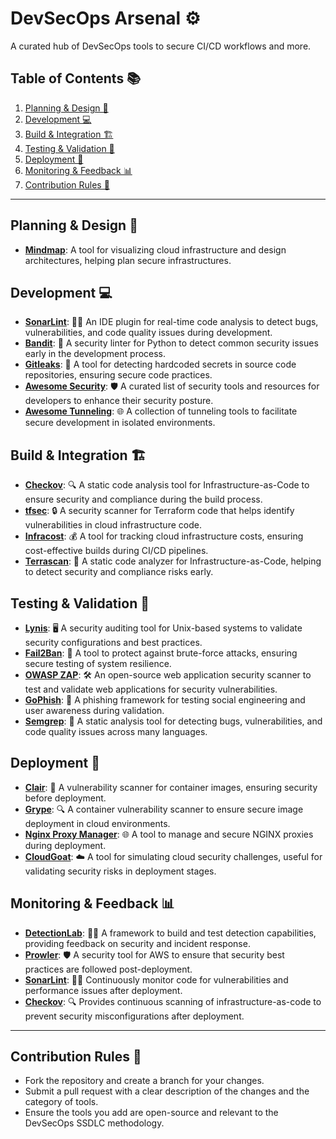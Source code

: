 # DevSecOps Arsenal ⚙️

A curated hub of DevSecOps tools to secure CI/CD workflows and more.

## Table of Contents 📚
1. [Planning & Design 📝](#planning--design)
2. [Development 💻](#development)
3. [Build & Integration 🏗️](#build--integration)
4. [Testing & Validation 🧪](#testing--validation)
5. [Deployment 🚀](#deployment)
6. [Monitoring & Feedback 📊](#monitoring--feedback)
7. [Contribution Rules 📜](#contribution-rules)

---

## Planning & Design 📝

- **[Mindmap](https://github.com/Ignitetechnologies/Mindmap)**: A tool for visualizing cloud infrastructure and design architectures, helping plan secure infrastructures.

## Development 💻

- **[SonarLint](https://github.com/SonarSource/sonarlint-core)**: 🕵️‍♂️ An IDE plugin for real-time code analysis to detect bugs, vulnerabilities, and code quality issues during development.
- **[Bandit](https://github.com/PyCQA/bandit)**: 🐍 A security linter for Python to detect common security issues early in the development process.
- **[Gitleaks](https://github.com/gitleaks/gitleaks)**: 🔑 A tool for detecting hardcoded secrets in source code repositories, ensuring secure code practices.
- **[Awesome Security](https://github.com/sbilly/awesome-security)**: 🛡️ A curated list of security tools and resources for developers to enhance their security posture.
- **[Awesome Tunneling](https://github.com/anderspitman/awesome-tunneling)**: 🌐 A collection of tunneling tools to facilitate secure development in isolated environments.

## Build & Integration 🏗️

- **[Checkov](https://github.com/bridgecrewio/checkov)**: 🔍 A static code analysis tool for Infrastructure-as-Code to ensure security and compliance during the build process.
- **[tfsec](https://github.com/aquasecurity/tfsec)**: 🔒 A security scanner for Terraform code that helps identify vulnerabilities in cloud infrastructure code.
- **[Infracost](https://github.com/infracost/infracost)**: 💰 A tool for tracking cloud infrastructure costs, ensuring cost-effective builds during CI/CD pipelines.
- **[Terrascan](https://github.com/accurics/terrascan)**: 🚨 A static code analyzer for Infrastructure-as-Code, helping to detect security and compliance risks early.

## Testing & Validation 🧪

- **[Lynis](https://github.com/CISOfy/lynis)**: 🖥️ A security auditing tool for Unix-based systems to validate security configurations and best practices.
- **[Fail2Ban](https://github.com/fail2ban/fail2ban)**: 🚫 A tool to protect against brute-force attacks, ensuring secure testing of system resilience.
- **[OWASP ZAP](https://github.com/zaproxy/zaproxy)**: 🛠️ An open-source web application security scanner to test and validate web applications for security vulnerabilities.
- **[GoPhish](https://github.com/gophish/gophish)**: 🎣 A phishing framework for testing social engineering and user awareness during validation.
- **[Semgrep](https://github.com/semgrep/semgrep)**: 🧰 A static analysis tool for detecting bugs, vulnerabilities, and code quality issues across many languages.

## Deployment 🚀

- **[Clair](https://github.com/quay/clair)**: 🐳 A vulnerability scanner for container images, ensuring security before deployment.
- **[Grype](https://github.com/anchore/grype)**: 🔍 A container vulnerability scanner to ensure secure image deployment in cloud environments.
- **[Nginx Proxy Manager](https://github.com/NginxProxyManager/nginx-proxy-manager)**: 🌐 A tool to manage and secure NGINX proxies during deployment.
- **[CloudGoat](https://github.com/RhinoSecurityLabs/cloudgoat)**: ☁️ A tool for simulating cloud security challenges, useful for validating security risks in deployment stages.

## Monitoring & Feedback 📊

- **[DetectionLab](https://github.com/clong/DetectionLab)**: 🕵️‍♂️ A framework to build and test detection capabilities, providing feedback on security and incident response.
- **[Prowler](https://github.com/prowler-cloud/prowler)**: 🛡️ A security tool for AWS to ensure that security best practices are followed post-deployment.
- **[SonarLint](https://github.com/SonarSource/sonarlint-core)**: 🕵️‍♂️ Continuously monitor code for vulnerabilities and performance issues after deployment.
- **[Checkov](https://github.com/bridgecrewio/checkov)**: 🔍 Provides continuous scanning of infrastructure-as-code to prevent security misconfigurations after deployment.

---

## Contribution Rules 📜

- Fork the repository and create a branch for your changes.
- Submit a pull request with a clear description of the changes and the category of tools.
- Ensure the tools you add are open-source and relevant to the DevSecOps SSDLC methodology.
